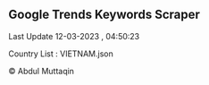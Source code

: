 

## Google Trends Keywords Scraper 
 
Last Update 12-03-2023 , 04:50:23

Country List :
VIETNAM.json



© Abdul Muttaqin 
